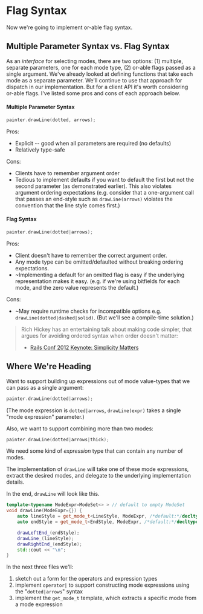 # Flag Syntax

Now we're going to implement or-able flag syntax.

## Multiple Parameter Syntax vs. Flag Syntax

As an *interface* for selecting modes, there are two options:
(1) multiple, separate parameters, one for each mode type,
(2) or-able flags passed as a single argument. We've already looked
at defining functions that take each mode as a separate
parameter. We'll continue to use that approach for dispatch in our
implementation. But for a client API it's worth considering
or-able flags. I've listed some pros and cons of each approach below.

#### Multiple Parameter Syntax

```c++
painter.drawLine(dotted, arrows);
```

Pros:
* Explicit -- good when all parameters are required (no defaults)
* Relatively type-safe

Cons:
* Clients have to remember argument order
* Tedious to implement defaults if you want to default the first but not the second parameter
(as demonstrated earlier). This also violates argument
ordering expectations (e.g. consider that a one-argument call that
passes an end-style such as `drawLine(arrows)` violates the convention
that the line style comes first.)

#### Flag Syntax

```c++
painter.drawLine(dotted|arrows);
```

Pros:
* Client doesn't have to remember the correct argument order.
* Any mode type can be omitted/defaulted without breaking ordering expectations.
* ~Implementing a default for an omitted flag is easy if the underlying
  representation makes it easy. (e.g. if we're using bitfields for each mode,
  and the zero value represents the default.)

Cons:
* ~May require runtime checks for incompatible options
e.g. `drawLine(dotted|dashed|solid)`. (But we'll see a compile-time solution.)


> Rich Hickey has an entertaining talk about making code simpler,
> that argues for avoiding ordered syntax when order doesn't matter:
> * [Rails Conf 2012 Keynote: Simplicity Matters](https://www.youtube.com/watch?v=rI8tNMsozo0)

## Where We're Heading

Want to support building up expressions out of mode value-types
that we can pass as a single argument:

```c++
painter.drawLine(dotted|arrows);
```
(The mode expression is `dotted|arrows`, `drawLine(expr)` takes a single "mode expression" parameter.)

Also, we want to support combining more than two modes:

```c++
painter.drawLine(dotted|arrows|thick);
```

We need some kind of *expression* type that can contain any number of modes.

The implementation of `drawLine` will take one of these mode expressions,
extract the desired modes, and delegate to the underlying implementation details.

In the end, `drawLine` will look like this.

```c++
template<typename ModeExpr=ModeSet<> > // default to empty ModeSet
void drawLine(ModeExpr={}) {
    auto lineStyle = get_mode_t<LineStyle, ModeExpr, /*default:*/decltype(solid)> {};
    auto endStyle = get_mode_t<EndStyle, ModeExpr, /*default:*/decltype(no_ends)> {};

    drawLeftEnd_(endStyle);
    drawLine_(lineStyle);
    drawRightEnd_(endStyle);
    std::cout << "\n";
}
```

In the next three files we'll:
1. sketch out a form for the operators and expression types
2. implement `operator|` to support constructing mode expressions using the "`dotted|arrows`" syntax
3. implement the `get_mode_t` template, which extracts a specific mode from a mode expression